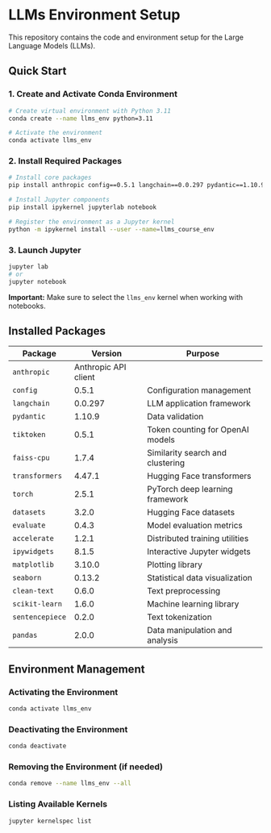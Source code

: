 # LLMs Environment Setup

This repository contains the code and environment setup for the Large Language Models (LLMs).


## Quick Start


### 1. Create and Activate Conda Environment
```bash
# Create virtual environment with Python 3.11
conda create --name llms_env python=3.11

# Activate the environment
conda activate llms_env
```

### 2. Install Required Packages
```bash
# Install core packages
pip install anthropic config==0.5.1 langchain==0.0.297 pydantic==1.10.9 tiktoken==0.5.1 faiss-cpu==1.7.4 transformers==4.47.1 torch==2.5.1 datasets==3.2.0 evaluate==0.4.3 accelerate==1.2.1 ipywidgets==8.1.5 matplotlib==3.10.0 seaborn==0.13.2 clean-text==0.6.0 scikit-learn==1.6.0 sentencepiece==0.2.0 pandas==2.0.0

# Install Jupyter components
pip install ipykernel jupyterlab notebook

# Register the environment as a Jupyter kernel
python -m ipykernel install --user --name=llms_course_env
```

### 3. Launch Jupyter
```bash
jupyter lab
# or
jupyter notebook
```

**Important:** Make sure to select the `llms_env` kernel when working with notebooks.

## Installed Packages

| Package | Version | Purpose |
|---------|---------|---------|
| `anthropic` | Anthropic API client |
| `config` | 0.5.1 | Configuration management |
| `langchain` | 0.0.297 | LLM application framework |
| `pydantic` | 1.10.9 | Data validation |
| `tiktoken` | 0.5.1 | Token counting for OpenAI models |
| `faiss-cpu` | 1.7.4 | Similarity search and clustering |
| `transformers` | 4.47.1 | Hugging Face transformers |
| `torch` | 2.5.1 | PyTorch deep learning framework |
| `datasets` | 3.2.0 | Hugging Face datasets |
| `evaluate` | 0.4.3 | Model evaluation metrics |
| `accelerate` | 1.2.1 | Distributed training utilities |
| `ipywidgets` | 8.1.5 | Interactive Jupyter widgets |
| `matplotlib` | 3.10.0 | Plotting library |
| `seaborn` | 0.13.2 | Statistical data visualization |
| `clean-text` | 0.6.0 | Text preprocessing |
| `scikit-learn` | 1.6.0 | Machine learning library |
| `sentencepiece` | 0.2.0 | Text tokenization |
| `pandas` | 2.0.0 | Data manipulation and analysis |



## Environment Management

### Activating the Environment
```bash
conda activate llms_env
```

### Deactivating the Environment
```bash
conda deactivate
```

### Removing the Environment (if needed)
```bash
conda remove --name llms_env --all
```

### Listing Available Kernels
```bash
jupyter kernelspec list
```
